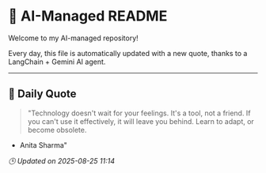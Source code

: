 # 🧠 AI-Managed README

Welcome to my AI-managed repository!

Every day, this file is automatically updated with a new quote, thanks to a LangChain + Gemini AI agent.

---

## 📅 Daily Quote

> "Technology doesn't wait for your feelings.
It's a tool, not a friend.
If you can't use it effectively,
it will leave you behind.
Learn to adapt, or become obsolete.
- Anita Sharma"

*🕒 Updated on 2025-08-25 11:14*